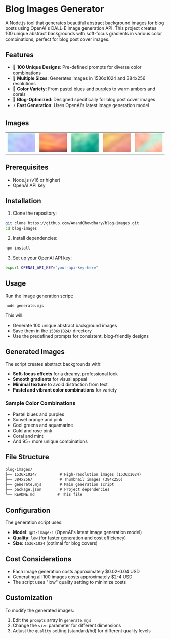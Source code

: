 # Blog Images Generator

A Node.js tool that generates beautiful abstract background images for blog posts using OpenAI's DALL-E image generation API. This project creates 100 unique abstract backgrounds with soft-focus gradients in various color combinations, perfect for blog post cover images.

## Features

- 🎨 **100 Unique Designs**: Pre-defined prompts for diverse color combinations
- 📐 **Multiple Sizes**: Generates images in 1536x1024 and 384x256 resolutions
- 🌈 **Color Variety**: From pastel blues and purples to warm ambers and corals
- 🎯 **Blog-Optimized**: Designed specifically for blog post cover images
- ⚡ **Fast Generation**: Uses OpenAI's latest image generation model

## Images

<table>
  <tr>
    <td><img src="https://raw.githubusercontent.com/AnandChowdhary/blog-images/refs/heads/main/384x256/1.png"></td>
    <td><img src="https://raw.githubusercontent.com/AnandChowdhary/blog-images/refs/heads/main/384x256/2.png"></td>
    <td><img src="https://raw.githubusercontent.com/AnandChowdhary/blog-images/refs/heads/main/384x256/3.png"></td>
    <td><img src="https://raw.githubusercontent.com/AnandChowdhary/blog-images/refs/heads/main/384x256/4.png"></td>
    <td><img src="https://raw.githubusercontent.com/AnandChowdhary/blog-images/refs/heads/main/384x256/5.png"></td>
  </tr>
</table>

## Prerequisites

- Node.js (v16 or higher)
- OpenAI API key

## Installation

1. Clone the repository:

```bash
git clone https://github.com/AnandChowdhary/blog-images.git
cd blog-images
```

2. Install dependencies:

```bash
npm install
```

3. Set up your OpenAI API key:

```bash
export OPENAI_API_KEY="your-api-key-here"
```

## Usage

Run the image generation script:

```bash
node generate.mjs
```

This will:

- Generate 100 unique abstract background images
- Save them in the `1536x1024/` directory
- Use the predefined prompts for consistent, blog-friendly designs

## Generated Images

The script creates abstract backgrounds with:

- **Soft-focus effects** for a dreamy, professional look
- **Smooth gradients** for visual appeal
- **Minimal texture** to avoid distraction from text
- **Pastel and vibrant color combinations** for variety

### Sample Color Combinations

- Pastel blues and purples
- Sunset orange and pink
- Cool greens and aquamarine
- Gold and rose pink
- Coral and mint
- And 95+ more unique combinations

## File Structure

```
blog-images/
├── 1536x1024/          # High-resolution images (1536x1024)
├── 384x256/            # Thumbnail images (384x256)
├── generate.mjs        # Main generation script
├── package.json        # Project dependencies
└── README.md          # This file
```

## Configuration

The generation script uses:

- **Model**: `gpt-image-1` (OpenAI's latest image generation model)
- **Quality**: `low` (for faster generation and cost efficiency)
- **Size**: `1536x1024` (optimal for blog covers)

## Cost Considerations

- Each image generation costs approximately $0.02-0.04 USD
- Generating all 100 images costs approximately $2-4 USD
- The script uses "low" quality setting to minimize costs

## Customization

To modify the generated images:

1. Edit the `prompts` array in `generate.mjs`
2. Change the `size` parameter for different dimensions
3. Adjust the `quality` setting (standard/hd) for different quality levels

